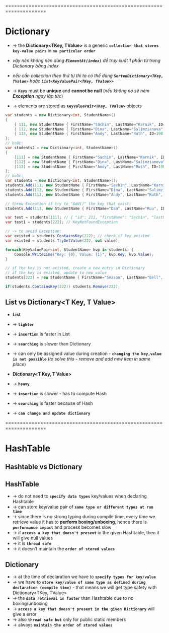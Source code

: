 ====================================================================
# Dictionary 
* -> the **Dictionary<TKey, TValue>** is a generic **`collection that stores key-value pairs`** in **`no particular order`**
* _vậy nên không nên dùng **`ElementAt(index)`** để truy xuất 1 phần từ trong Dictionary bằng index_
* _nếu cần collection theo thứ tự thì ta có thể dùng **`SortedDictionary<TKey, TValue>`** hoặc **`List<KeyValuePair<TKey, TValue>>`**_

* -> **`Keys`** must be **unique** and **cannot be null** (_nếu không nó sẽ ném **Exception** ngay lập tức_)
* -> elements are stored as **`KeyValuePair<TKey, TValue>`** objects

```cs - initiate
var students = new Dictionary<int, StudentName>()
{
    { 111, new StudentName { FirstName="Sachin", LastName="Karnik", ID=211 } },
    { 112, new StudentName { FirstName="Dina", LastName="Salimzianova", ID=317 } },
    { 113, new StudentName { FirstName="Andy", LastName="Ruth", ID=198 } }
};
// hoặc:
var students2 = new Dictionary<int, StudentName>()
{
    [111] = new StudentName { FirstName="Sachin", LastName="Karnik", ID=211 },
    [112] = new StudentName { FirstName="Dina", LastName="Salimzianova", ID=317 } ,
    [113] = new StudentName { FirstName="Andy", LastName="Ruth", ID=198 }
};
// hoặc:
var students = new Dictionary<int, StudentName>();
students.Add(111, new StudentName { FirstName="Sachin", LastName="Karnik", ID=211 });
students.Add(112, new StudentName { FirstName="Dina", LastName="Salimzianova", ID=317 });
students.Add(113, new StudentName { FirstName="Andy", LastName="Ruth", ID=198 });

// throw Exception if try to "Add()" the key that exist:
students.Add(113, new StudentName { FirstName="Daa", LastName="Ruu", ID=296 });
```

```cs - access
var test = students[111]; // { "id": 211, "firstName": "Sachin", "lastName": "Karnik" }
var test1 = students[222]; // KeyNotFoundException

// -> to avoid Exception:
var existed = students.ContainsKey(222); // check if key existed
var existed = students.TryGetValue(222, out value);
```

```cs - Loop
foreach(KeyValuePair<int, StudentName> kvp in students) {
    Console.WriteLine("Key: {0}, Value: {1}", kvp.Key, kvp.Value);
}
```

```cs - update / assign
// if the key is not existed, create a new entry in Dictionary
// if the key is existed, update to new value
students[222] = new StudentName { FirstName="Season", LastName="Bell", ID=344 };
```

```cs - Remove
if(students.ContainsKey(222)) students.Remove(222);

```

## List<KeyValuePair> vs Dictionary<T Key, T Value>

* **List<KeyValuePar>**
* -> **`lighter`**
* -> **`insertion`** is faster in List
* -> **`searching`** is slower than Dictionary
* -> can only be assigned value during creation - **`changing the key,value is not possible`** (_to solve this - remove and add new item in same place_)

* **Dictionary<T Key, T Value>**
* -> **`heavy`**
* -> **`insertion`** is slower - has to compute Hash
* -> **`searching`** is faster because of Hash
* -> **`can change and update dictionary`**

====================================================================
# HashTable


## Hashtable vs Dictionary

## HashTable
* -> do not need to **`specify data types`** key/values when declaring Hashtable 
* -> can store key/value pair of **`same type or different types at run time`** 
* -> since there is no strong typing during compile time, every time we retrieve value it has to **perform boxing/unboxing**, hence there is **`performance impact`** and process becomes slow 
* -> if **`access a key that doesn't present`** in the given Hashtable, then it will give null values
* -> it is **`thread safe`** 
* -> it doesn’t maintain the **`order of stored values`**

## Dictionary
* -> at the time of declaration we have to **`specify types for key/value`** 
* -> we have to **`store key/value of same type as defined during declaration (compile time)`** - that means we will get type safety with Dictionary<TKey, TValue> 
* -> the **`data retrieval is faster`** than Hashtable due to no boxing/unboxing 
* -> **`access a key that doesn't present in the given Dictionary`** will give a error
* -> also **`thread safe but`** only for public static members 
* -> always **`maintain the order of stored values`** 